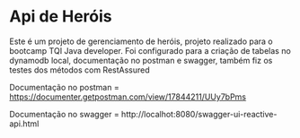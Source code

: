 # Api de Heróis



Este é um projeto de gerenciamento de heróis, projeto realizado para o bootcamp TQI Java developer. Foi configurado para a criação de tabelas no dynamodb local, documentação no postman e swagger, também fiz os testes dos métodos com RestAssured

Documentação no postman = https://documenter.getpostman.com/view/17844211/UUy7bPms

Documentação no swagger =  http://localhot:8080/swagger-ui-reactive-api.html